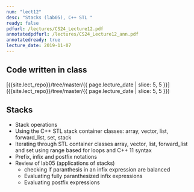 ```yaml
---
num: "lect12"
desc: "Stacks (lab05), C++ STL "
ready: false
pdfurl: /lectures/CS24_Lecture12.pdf
annotatedpdfurl: /lectures/CS24_Lecture12_ann.pdf
annotatedready: true
lecture_date: 2019-11-07
---
```


## Code written in class
[{{site.lect_repo}}/tree/master/{{ page.lecture_date | slice: 5, 5 }}]({{site.lect_repo}}/tree/master/{{ page.lecture_date | slice: 5, 5 }})


## Stacks
* Stack operations
* Using the C++ STL stack container classes: array, vector, list, forward_list, set, stack
* Iterating through STL container classes array, vector, list, forward_list and set using range based for loops and C++ 11 syntax
* Prefix, infix and postfix notations
* Review of lab05 (applications of stacks)
	* checking if paranthesis in an infix expression are balanced
	* Evaluating fully paranthesized infix expressions
	* Evaluating postfix expressions



